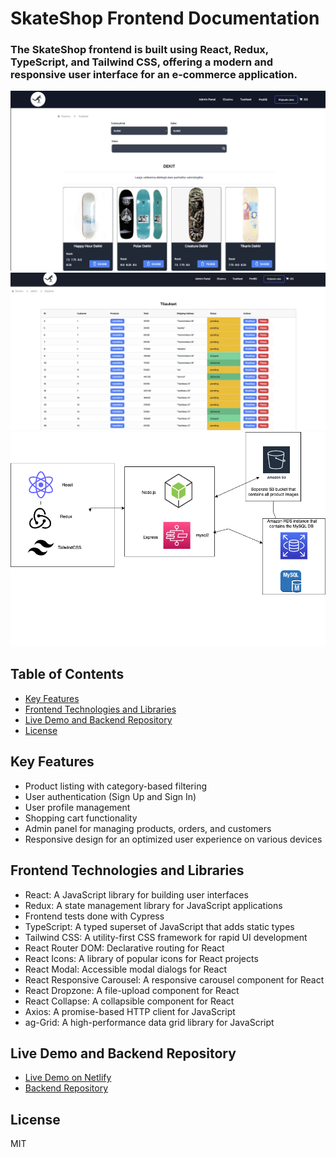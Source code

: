 # SkateShop Frontend Documentation

### The SkateShop frontend is built using React, Redux, TypeScript, and Tailwind CSS, offering a modern and responsive user interface for an e-commerce application.

![products page](src/assets/products.png)
![admin page](src/assets/admin.png)
![Architecture Image](src/assets/archfr.drawio.png)

## Table of Contents

- [Key Features](#key-features)
- [Frontend Technologies and Libraries](#frontend-technologies-and-libraries)
- [Live Demo and Backend Repository](#live-demo-and-backend-repository)
- [License](#license)

## Key Features

- Product listing with category-based filtering
- User authentication (Sign Up and Sign In)
- User profile management
- Shopping cart functionality
- Admin panel for managing products, orders, and customers
- Responsive design for an optimized user experience on various devices

## Frontend Technologies and Libraries

- React: A JavaScript library for building user interfaces
- Redux: A state management library for JavaScript applications
- Frontend tests done with Cypress
- TypeScript: A typed superset of JavaScript that adds static types
- Tailwind CSS: A utility-first CSS framework for rapid UI development
- React Router DOM: Declarative routing for React
- React Icons: A library of popular icons for React projects
- React Modal: Accessible modal dialogs for React
- React Responsive Carousel: A responsive carousel component for React
- React Dropzone: A file-upload component for React
- React Collapse: A collapsible component for React
- Axios: A promise-based HTTP client for JavaScript
- ag-Grid: A high-performance data grid library for JavaScript

## Live Demo and Backend Repository

- [Live Demo on Netlify](https://cerulean-marshmallow-946350.netlify.app/)
- [Backend Repository](https://github.com/tommimaki/dekkikeisari-Backend)

## License

MIT
